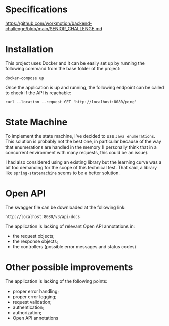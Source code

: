 # Specifications
https://github.com/workmotion/backend-challenge/blob/main/SENIOR_CHALLENGE.md

# Installation

This project uses Docker and it can be easily set up by running the following command from the base folder of the project:

```
docker-compose up
```

Once the application is up and running, the following endpoint can be called to check if the API is reachable:

```
curl --location --request GET 'http://localhost:8080/ping'
```

# State Machine

To implement the state machine, I've decided to use `Java enumerations`. This solution is probably not 
the best one, in particular because of the way that enumerations are handled in the memory (I personally think that 
in a concurrent environment with many requests, this could be an issue).

I had also considered using an existing library but the learning curve was a bit too demanding for the scope of this 
technical test. That said, a library like `spring-statemachine` seems to be a better solution.

# Open API

The swagger file can be downloaded at the following link: 

```
http://localhost:8080/v3/api-docs
```

The application is lacking of relevant Open API annotations in:
- the request objects;
- the response objects;
- the controllers (possible error messages and status codes)

# Other possible improvements

The application is lacking of the following points:
- proper error handling;
- proper error logging;
- request validation;
- authentication;
- authorization;
- Open API annotations

